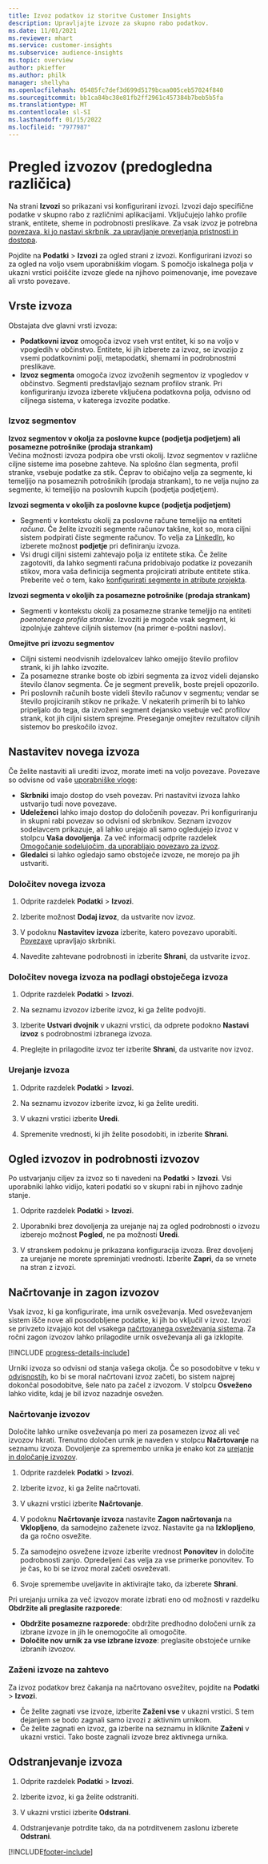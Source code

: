 ```yaml
---
title: Izvoz podatkov iz storitve Customer Insights
description: Upravljajte izvoze za skupno rabo podatkov.
ms.date: 11/01/2021
ms.reviewer: mhart
ms.service: customer-insights
ms.subservice: audience-insights
ms.topic: overview
author: pkieffer
ms.author: philk
manager: shellyha
ms.openlocfilehash: 05485fc7def3d699d5179bcaa005ceb57024f840
ms.sourcegitcommit: bb1ca84bc38e81fb2ff2961c457384b7beb5b5fa
ms.translationtype: MT
ms.contentlocale: sl-SI
ms.lasthandoff: 01/15/2022
ms.locfileid: "7977987"
---
```

# <a name="exports-preview-overview"></a>Pregled izvozov (predogledna različica)

Na strani **Izvozi** so prikazani vsi konfigurirani izvozi. Izvozi dajo specifične podatke v skupno rabo z različnimi aplikacijami. Vključujejo lahko profile strank, entitete, sheme in podrobnosti preslikave. Za vsak izvoz je potrebna [povezava, ki jo nastavi skrbnik, za upravljanje preverjanja pristnosti in dostopa](connections.md).

Pojdite na **Podatki** > **Izvozi** za ogled strani z izvozi. Konfigurirani izvozi so za ogled na voljo vsem uporabniškim vlogam. S pomočjo iskalnega polja v ukazni vrstici poiščite izvoze glede na njihovo poimenovanje, ime povezave ali vrsto povezave.

## <a name="export-types"></a>Vrste izvoza

Obstajata dve glavni vrsti izvoza:  

- **Podatkovni izvoz** omogoča izvoz vseh vrst entitet, ki so na voljo v vpogledih v občinstvo. Entitete, ki jih izberete za izvoz, se izvozijo z vsemi podatkovnimi polji, metapodatki, shemami in podrobnostmi preslikave. 
- **Izvoz segmenta** omogoča izvoz izvoženih segmentov iz vpogledov v občinstvo. Segmenti predstavljajo seznam profilov strank. Pri konfiguriranju izvoza izberete vključena podatkovna polja, odvisno od ciljnega sistema, v katerega izvozite podatke. 

### <a name="export-segments"></a>Izvoz segmentov

**Izvoz segmentov v okolja za poslovne kupce (podjetja podjetjem) ali posamezne potrošnike (prodaja strankam)**  
Večina možnosti izvoza podpira obe vrsti okolij. Izvoz segmentov v različne ciljne sisteme ima posebne zahteve. Na splošno član segmenta, profil stranke, vsebuje podatke za stik. Čeprav to običajno velja za segmente, ki temeljijo na posameznih potrošnikih (prodaja strankam), to ne velja nujno za segmente, ki temeljijo na poslovnih kupcih (podjetja podjetjem). 

**Izvozi segmenta v okoljih za poslovne kupce (podjetja podjetjem)**  
- Segmenti v kontekstu okolij za poslovne račune temeljijo na entiteti *računa*. Če želite izvoziti segmente računov takšne, kot so, mora ciljni sistem podpirati čiste segmente računov. To velja za [LinkedIn](export-linkedin-ads.md), ko izberete možnost **podjetje** pri definiranju izvoza.
- Vsi drugi ciljni sistemi zahtevajo polja iz entitete stika. Če želite zagotoviti, da lahko segmenti računa pridobivajo podatke iz povezanih stikov, mora vaša definicija segmenta projicirati atribute entitete stika. Preberite več o tem, kako [konfigurirati segmente in atribute projekta](segment-builder.md).

**Izvozi segmenta v okoljih za posamezne potrošnike (prodaja strankam)**  
- Segmenti v kontekstu okolij za posamezne stranke temeljijo na entiteti *poenotenega profila stranke*. Izvoziti je mogoče vsak segment, ki izpolnjuje zahteve ciljnih sistemov (na primer e-poštni naslov).

**Omejitve pri izvozu segmentov**  
- Ciljni sistemi neodvisnih izdelovalcev lahko omejijo število profilov strank, ki jih lahko izvozite. 
- Za posamezne stranke boste ob izbiri segmenta za izvoz videli dejansko število članov segmenta. Če je segment prevelik, boste prejeli opozorilo. 
- Pri poslovnih računih boste videli število računov v segmentu; vendar se število projiciranih stikov ne prikaže. V nekaterih primerih bi to lahko pripeljalo do tega, da izvoženi segment dejansko vsebuje več profilov strank, kot jih ciljni sistem sprejme. Preseganje omejitev rezultatov ciljnih sistemov bo preskočilo izvoz. 

## <a name="set-up-a-new-export"></a>Nastavitev novega izvoza  
Če želite nastaviti ali urediti izvoz, morate imeti na voljo povezave. Povezave so odvisne od vaše [uporabniške vloge](permissions.md):
- **Skrbniki** imajo dostop do vseh povezav. Pri nastavitvi izvoza lahko ustvarijo tudi nove povezave.
- **Udeleženci** lahko imajo dostop do določenih povezav. Pri konfiguriranju in skupni rabi povezav so odvisni od skrbnikov. Seznam izvozov sodelavcem prikazuje, ali lahko urejajo ali samo ogledujejo izvoz v stolpcu **Vaša dovoljenja**. Za več informacij odprite razdelek [Omogočanje sodelujočim, da uporabljajo povezavo za izvoz](connections.md#allow-contributors-to-use-a-connection-for-exports).
- **Gledalci** si lahko ogledajo samo obstoječe izvoze, ne morejo pa jih ustvariti.

### <a name="define-a-new-export"></a>Določitev novega izvoza

1. Odprite razdelek **Podatki** > **Izvozi**.

1. Izberite možnost **Dodaj izvoz**, da ustvarite nov izvoz.

1. V podoknu **Nastavitev izvoza** izberite, katero povezavo uporabiti. [Povezave](connections.md) upravljajo skrbniki. 

1. Navedite zahtevane podrobnosti in izberite **Shrani**, da ustvarite izvoz.

### <a name="define-a-new-export-based-on-an-existing-export"></a>Določitev novega izvoza na podlagi obstoječega izvoza

1. Odprite razdelek **Podatki** > **Izvozi**.

1. Na seznamu izvozov izberite izvoz, ki ga želite podvojiti.

1. Izberite **Ustvari dvojnik** v ukazni vrstici, da odprete podokno **Nastavi izvoz** s podrobnostmi izbranega izvoza.

1. Preglejte in prilagodite izvoz ter izberite **Shrani**, da ustvarite nov izvoz.

### <a name="edit-an-export"></a>Urejanje izvoza

1. Odprite razdelek **Podatki** > **Izvozi**.

1. Na seznamu izvozov izberite izvoz, ki ga želite urediti.

1. V ukazni vrstici izberite **Uredi**.

1. Spremenite vrednosti, ki jih želite posodobiti, in izberite **Shrani**.

## <a name="view-exports-and-export-details"></a>Ogled izvozov in podrobnosti izvozov

Po ustvarjanju ciljev za izvoz so ti navedeni na **Podatki** > **Izvozi**. Vsi uporabniki lahko vidijo, kateri podatki so v skupni rabi in njihovo zadnje stanje.

1. Odprite razdelek **Podatki** > **Izvozi**.

1. Uporabniki brez dovoljenja za urejanje naj za ogled podrobnosti o izvozu izberejo možnost **Pogled**, ne pa možnosti **Uredi**.

1. V stranskem podoknu je prikazana konfiguracija izvoza. Brez dovoljenj za urejanje ne morete spreminjati vrednosti. Izberite **Zapri**, da se vrnete na stran z izvozi.

## <a name="schedule-and-run-exports"></a>Načrtovanje in zagon izvozov

Vsak izvoz, ki ga konfigurirate, ima urnik osveževanja. Med osveževanjem sistem išče nove ali posodobljene podatke, ki jih bo vključil v izvoz. Izvozi se privzeto izvajajo kot del vsakega [načrtovanega osveževanja sistema](system.md#schedule-tab). Za ročni zagon izvozov lahko prilagodite urnik osveževanja ali ga izklopite.

[!INCLUDE [progress-details-include](../includes/progress-details-pane.md)]

Urniki izvoza so odvisni od stanja vašega okolja. Če so posodobitve v teku v [odvisnostih](system.md#refresh-processes), ko bi se moral načrtovani izvoz začeti, bo sistem najprej dokončal posodobitve, šele nato pa začel z izvozom. V stolpcu **Osveženo** lahko vidite, kdaj je bil izvoz nazadnje osvežen.

### <a name="schedule-exports"></a>Načrtovanje izvozov

Določite lahko urnike osveževanja po meri za posamezen izvoz ali več izvozov hkrati. Trenutno določen urnik je naveden v stolpcu **Načrtovanje** na seznamu izvoza. Dovoljenje za spremembo urnika je enako kot za [urejanje in določanje izvozov](export-destinations.md#set-up-a-new-export). 

1. Odprite razdelek **Podatki** > **Izvozi**.

1. Izberite izvoz, ki ga želite načrtovati.

1. V ukazni vrstici izberite **Načrtovanje**.

1. V podoknu **Načrtovanje izvoza** nastavite **Zagon načrtovanja** na **Vklopljeno**, da samodejno zaženete izvoz. Nastavite ga na **Izklopljeno**, da ga ročno osvežite.

1. Za samodejno osvežene izvoze izberite vrednost **Ponovitev** in določite podrobnosti zanjo. Opredeljeni čas velja za vse primerke ponovitev. To je čas, ko bi se izvoz moral začeti osveževati.

1. Svoje spremembe uveljavite in aktivirajte tako, da izberete **Shrani**.

Pri urejanju urnika za več izvozov morate izbrati eno od možnosti v razdelku **Obdržite ali preglasite razporede**:
- **Obdržite posamezne razporede**: obdržite predhodno določeni urnik za izbrane izvoze in jih le onemogočite ali omogočite.
- **Določite nov urnik za vse izbrane izvoze**: preglasite obstoječe urnike izbranih izvozov.

### <a name="run-exports-on-demand"></a>Zaženi izvoze na zahtevo

Za izvoz podatkov brez čakanja na načrtovano osvežitev, pojdite na **Podatki** > **Izvozi**.

- Če želite zagnati vse izvoze, izberite **Zaženi vse** v ukazni vrstici. S tem dejanjem se bodo zagnali samo izvozi z aktivnim urnikom.
- Če želite zagnati en izvoz, ga izberite na seznamu in kliknite **Zaženi** v ukazni vrstici. Tako boste zagnali izvoze brez aktivnega urnika. 

## <a name="remove-an-export"></a>Odstranjevanje izvoza

1. Odprite razdelek **Podatki** > **Izvozi**.

1. Izberite izvoz, ki ga želite odstraniti.

1. V ukazni vrstici izberite **Odstrani**.

1. Odstranjevanje potrdite tako, da na potrditvenem zaslonu izberete **Odstrani**.


[!INCLUDE[footer-include](../includes/footer-banner.md)]
